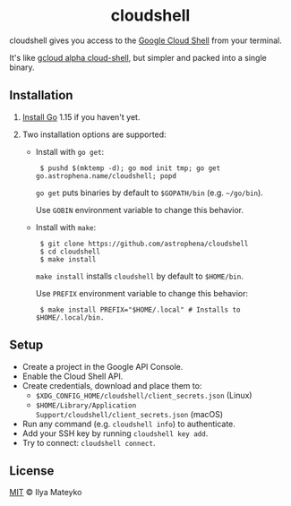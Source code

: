 <div align="center">
  <h1>cloudshell</h1>
</div>

cloudshell gives you access to the [Google Cloud Shell](https://cloud.google.com/shell/)
from your terminal.

It's like [gcloud alpha cloud-shell](https://cloud.google.com/sdk/gcloud/reference/alpha/cloud-shell),
but simpler and packed into a single binary.

## Installation

1. [Install Go](https://golang.org/dl) 1.15 if you haven't yet.

2. Two installation options are supported:

    * Install with `go get`:

           $ pushd $(mktemp -d); go mod init tmp; go get go.astrophena.name/cloudshell; popd

      `go get` puts binaries by default to `$GOPATH/bin` (e.g.
      `~/go/bin`).

      Use `GOBIN` environment variable to change this behavior.

    * Install with `make`:

           $ git clone https://github.com/astrophena/cloudshell
           $ cd cloudshell
           $ make install

        `make install` installs `cloudshell`  by default to `$HOME/bin`.

        Use `PREFIX` environment variable to change this behavior:

           $ make install PREFIX="$HOME/.local" # Installs to $HOME/.local/bin.

## Setup

* Create a project in the Google API Console.
* Enable the Cloud Shell API.
* Create credentials, download and place them to:
  * `$XDG_CONFIG_HOME/cloudshell/client_secrets.json` (Linux)
  * `$HOME/Library/Application Support/cloudshell/client_secrets.json` (macOS)
* Run any command (e.g. `cloudshell info`) to authenticate.
* Add your SSH key by running `cloudshell key add`.
* Try to connect: `cloudshell connect`.

## License

[MIT](LICENSE.md) © Ilya Mateyko
